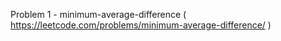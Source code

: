 Problem 1 - minimum-average-difference ( https://leetcode.com/problems/minimum-average-difference/ )